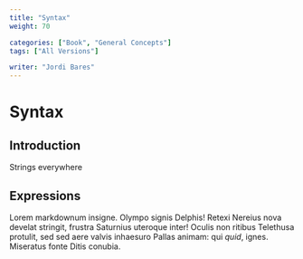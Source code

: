 ```yaml
---
title: "Syntax"
weight: 70

categories: ["Book", "General Concepts"]
tags: ["All Versions"]

writer: "Jordi Bares"
---
```

# Syntax

## Introduction

Strings everywhere


## Expressions

Lorem markdownum insigne. Olympo signis Delphis! Retexi Nereius nova develat
stringit, frustra Saturnius uteroque inter! Oculis non ritibus Telethusa
protulit, sed sed aere valvis inhaesuro Pallas animam: qui *quid*, ignes.
Miseratus fonte Ditis conubia.
